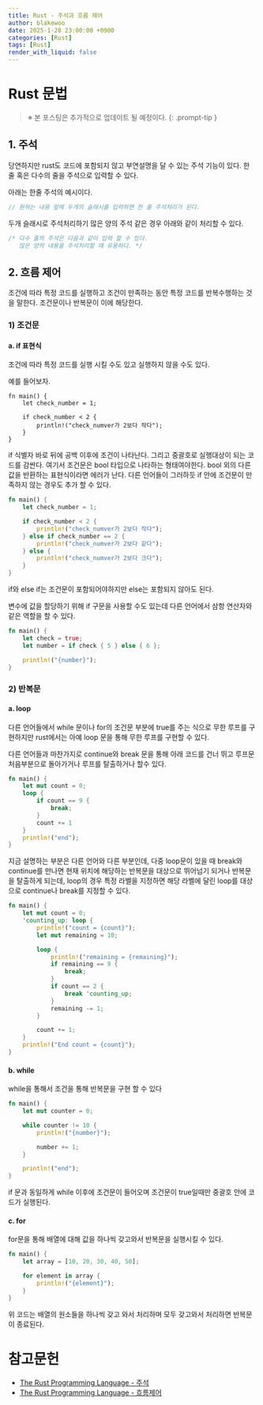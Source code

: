 ```yaml
---
title: Rust - 주석과 흐름 제어
author: blakewoo
date: 2025-1-28 23:00:00 +0900
categories: [Rust]
tags: [Rust] 
render_with_liquid: false
---
```


# Rust 문법

> ※ 본 포스팅은 추가적으로 업데이트 될 예정이다.
{: .prompt-tip }

## 1. 주석
당연하지만 rust도 코드에 포함되지 않고 부연설명을 달 수 있는 주석 기능이 있다.
한 줄 혹은 다수의 줄을 주석으로 입력할 수 있다.

아래는 한줄 주석의 예시이다.
```rust
// 원하는 내용 앞에 두개의 슬래시를 입력하면 한 줄 주석처리가 된다.
```

두개 슬래시로 주석처리하기 많은 양의 주석 같은 경우 아래와 같이 처리할 수 있다.
```rust
/* 다수 줄의 주석은 다음과 같이 입력 할 수 있다.
   많은 양의 내용을 주석처리할 때 유용하다. */
```

## 2. 흐름 제어
조건에 따라 특정 코드를 실행하고 조건이 만족하는 동안 특정 코드를 반복수행하는 것을 말한다.
조건문이나 반복문이 이에 해당한다.

### 1) 조건문
#### a. if 표현식
조건에 따라 특정 코드를 실행 시킬 수도 있고 실행하지 않을 수도 있다.

예를 들어보자.
```
fn main() {
    let check_number = 1;

    if check_number < 2 {
        println!("check_numver가 2보다 작다");
    }
}
```

if 식별자 바로 뒤에 공백 이후에 조건이 나타난다. 그리고 중괄호로 실행대상이 되는 코드를 감싼다. 
여기서 조건문은 bool 타입으로 나타하는 형태여야한다.
bool 외의 다른 값을 반환하는 표현식이라면 에러가 난다.
다른 언어들이 그러하듯 if 안에 조건문이 만족하지 않는 경우도 추가 할 수 있다.
```rust
fn main() {
    let check_number = 1;

    if check_number < 2 {
        println!("check_numver가 2보다 작다");
    } else if check_number == 2 {
        println!("check_numver가 2보다 같다");
    } else {
        println!("check_numver가 2보다 크다");
    }
}
```

if와 else if는 조건문이 포함되어야하지만 else는 포함되지 않아도 된다.

변수에 값을 할당하기 위해 if 구문을 사용할 수도 있는데 다른 언어에서 삼항 연산자와 같은 역할을 할 수 있다.
```rust
fn main() {
    let check = true;
    let number = if check { 5 } else { 6 };

    println!("{number}");
}
```

### 2) 반복문

#### a. loop
다른 언어들에서 while 문이나 for의 조건문 부분에 true를 주는 식으로 무한 루프를 구현하지만
rust에서는 아예 loop 문을 통해 무한 루프를 구현할 수 있다.

다른 언어들과 마찬가지로 continue와 break 문을 통해
아래 코드를 건너 뛰고 루프문 처음부분으로 돌아가거나 루프를 탈출하거나 할수 있다.
```rust
fn main() {
    let mut count = 0;
    loop {
        if count == 9 {
            break;
        }
        count += 1
    }
    println!("end");
}
```

지금 설명하는 부분은 다른 언어와 다른 부분인데, 다중 loop문이 있을 때
break와 continue를 만나면 현재 위치에 해당하는 반복문을 대상으로 뛰어넘기 되거나
반복문을 탈출하게 되는데, loop의 경우 특정 라벨을 지정하면 해당 라벨에 달린 loop를 대상으로
continue나 break를 지정할 수 있다.

```rust
fn main() {
    let mut count = 0;
    'counting_up: loop {
        println!("count = {count}");
        let mut remaining = 10;

        loop {
            println!("remaining = {remaining}");
            if remaining == 9 {
                break;
            }
            if count == 2 {
                break 'counting_up;
            }
            remaining -= 1;
        }

        count += 1;
    }
    println!("End count = {count}");
}
```


#### b. while
while을 통해서 조건을 통해 반복문을 구현 할 수 있다
```rust
fn main() {
    let mut counter = 0;

    while counter != 10 {
        println!("{number}");

        number += 1;
    }

    println!("end");
}
```

if 문과 동일하게 while 이후에 조건문이 들어오며 조건문이 true일때만 중괄호 안에 코드가 실행된다.

#### c. for
for문을 통해 배열에 대해 값을 하나씩 갖고와서 반복문을 실행시킬 수 있다.
```rust
fn main() {
    let array = [10, 20, 30, 40, 50];

    for element in array {
        println!("{element}");
    }
}
```

위 코드는 배열의 원소들을 하나씩 갖고 와서 처리하며 모두 갖고와서 처리하면 반복문이 종료된다.

# 참고문헌
- [The Rust Programming Language - 주석](https://doc.rust-kr.org/ch03-04-comments.html)
- [The Rust Programming Language - 흐름제어](https://doc.rust-kr.org/ch03-05-control-flow.html)
